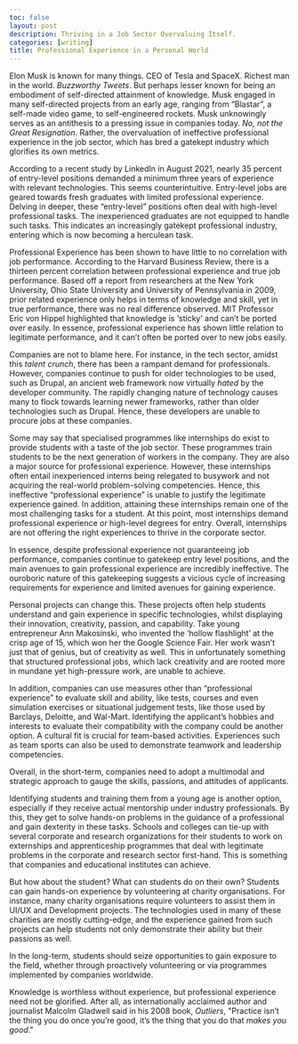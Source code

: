 ```yaml
---
toc: false
layout: post
description: Thriving in a Job Sector Overvaluing Itself.
categories: [writing]
title: Professional Experience in a Personal World
---
```


Elon Musk is known for many things. CEO of Tesla and SpaceX. Richest man in the world. _Buzzworthy Tweets_. But perhaps lesser known for being an embodiment of self-directed attainment of knowledge. Musk engaged in many self-directed projects from an early age, ranging from “Blastar”, a self-made video game, to self-engineered rockets. Musk unknowingly serves as an antithesis to a pressing issue in companies today. _No, not the Great Resignation_. Rather, the overvaluation of ineffective professional experience in the job sector, which has bred a gatekept industry which glorifies its own metrics.

According to a recent study by LinkedIn in August 2021, nearly 35 percent of entry-level positions demanded a minimum three years of experience with relevant technologies. This seems counterintuitive. Entry-level jobs are geared towards fresh graduates with limited professional experience. Delving in deeper, these “entry-level” positions often deal with high-level professional tasks. The inexperienced graduates are not equipped to handle such tasks. This indicates an increasingly gatekept professional industry, entering which is now becoming a herculean task.

Professional Experience has been shown to have little to no correlation with job performance. According to the Harvard Business Review, there is a thirteen percent correlation between professional experience and true job performance. Based off a report from researchers at the New York University, Ohio State University and University of Pennsylvania in 2009, prior related experience only helps in terms of knowledge and skill, yet in true performance, there was no real difference observed. MIT Professor Eric von Hippel highlighted that knowledge is ‘sticky’ and can’t be ported over easily. In essence, professional experience has shown little relation to legitimate performance, and it can’t often be ported over to new jobs easily.

Companies are not to blame here. For instance, in the tech sector, amidst this _talent crunch_, there has been a rampant demand for professionals. However, companies continue to push for older technologies to be used, such as Drupal, an ancient web framework now virtually _hated_ by the developer community. The rapidly changing nature of technology causes many to flock towards learning newer frameworks, rather than older technologies such as Drupal. Hence, these developers are unable to procure jobs at these companies.

Some may say that specialised programmes like internships do exist to provide students with a taste of the job sector. These programmes train students to be the next generation of workers in the company. They are also a major source for professional experience. However, these internships often entail inexperienced interns being relegated to busywork and not acquiring the real-world problem-solving competencies. Hence, this ineffective “professional experience” is unable to justify the legitimate experience gained. In addition, attaining these internships remain one of the most challenging tasks for a student. At this point, most internships demand professional experience or high-level degrees for entry. Overall, internships are not offering the right experiences to thrive in the corporate sector.

In essence, despite professional experience not guaranteeing job performance, companies continue to gatekeep entry level positions, and the main avenues to gain professional experience are incredibly ineffective. The ouroboric nature of this gatekeeping suggests a vicious cycle of increasing requirements for experience and limited avenues for gaining experience.

Personal projects can change this. These projects often help students understand and gain experience in specific technologies, whilst displaying their innovation, creativity, passion, and capability. Take young entrepreneur Ann Makosinski, who invented the ‘hollow flashlight’ at the crisp age of 15, which won her the Google Science Fair. Her work wasn’t just that of genius, but of creativity as well. This in unfortunately something that structured professional jobs, which lack creativity and are rooted more in mundane yet high-pressure work, are unable to achieve.

In addition, companies can use measures other than “professional experience” to evaluate skill and ability, like tests, courses and even simulation exercises or situational judgement tests, like those used by Barclays, Deloitte, and Wal-Mart. Identifying the applicant’s hobbies and interests to evaluate their compatibility with the company could be another option. A cultural fit is crucial for team-based activities. Experiences such as team sports can also be used to demonstrate teamwork and leadership competencies.

Overall, in the short-term, companies need to adopt a multimodal and strategic approach to gauge the skills, passions, and attitudes of applicants.

Identifying students and training them from a young age is another option, especially if they receive actual mentorship under industry professionals. By this, they get to solve hands-on problems in the guidance of a professional and gain dexterity in these tasks. Schools and colleges can tie-up with several corporate and research organizations for their students to work on externships and apprenticeship programmes that deal with legitimate problems in the corporate and research sector first-hand. This is something that companies and educational institutes can achieve.

But how about the student? What can students do on their own? Students can gain hands-on experience by volunteering at charity organisations. For instance, many charity organisations require volunteers to assist them in UI/UX and Development projects. The technologies used in many of these charities are mostly cutting-edge, and the experience gained from such projects can help students not only demonstrate their ability but their passions as well.

In the long-term, students should seize opportunities to gain exposure to the field, whether through proactively volunteering or via programmes implemented by companies worldwide.

Knowledge is worthless without experience, but professional experience need not be glorified. After all, as internationally acclaimed author and journalist Malcolm Gladwell said in his 2008 book, _Outliers_, "Practice isn’t the thing you do once you’re good, it’s the thing that you do that _makes you good_."